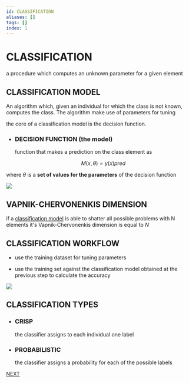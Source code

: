 ```yaml
---
id: CLASSIFICATION
aliases: []
tags: []
index: 1
---
```


# CLASSIFICATION

a procedure which computes an unknown parameter for a given element

## CLASSIFICATION MODEL

An algorithm which, given an individual for which the class is not known, computes the class. The algorithm make use of parameters for tuning

the core of a classification model is the decision function.

- ### DECISION FUNCTION (the model)

	function that makes a prediction on the class element as

	$$
	M(x,\theta) = y(x)pred
	$$

where $\theta$ is a **set of values for the parameters** of the decision function

![](datamining/Pasted_image_20231227172912.png)

## VAPNIK-CHERVONENKIS DIMENSION

if a [classification model](#CLASSIFICATION_MODEL) is able to shatter all possible problems with N elements it's  Vapnik-Chervonenkis dimension is equal to $N$

## CLASSIFICATION WORKFLOW

- use the training dataset for tuning parameters

- use the training set against the classification model obtained at the previous step to calculate the accuracy

![](datamining/Pasted_image_20231227174100.png)


## CLASSIFICATION TYPES

- ### CRISP

	the classifier assigns to each individual one label

- ### PROBABILISTIC

	the classifier assigns a probability for each of the possible labels



 [NEXT](TRAINING_STRATEGIES.md)
